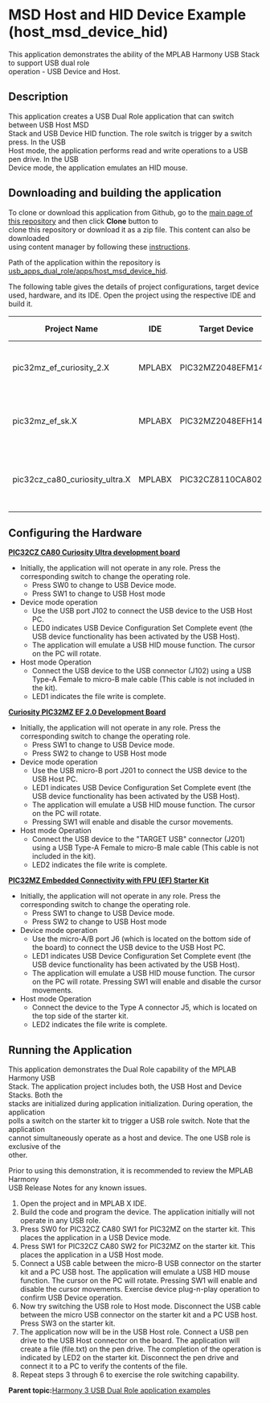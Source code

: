# MSD Host and HID Device Example \(host\_msd\_device\_hid\)

This application demonstrates the ability of the MPLAB Harmony USB Stack to support USB dual role<br /> operation - USB Device and Host.

## **Description**

This application creates a USB Dual Role application that can switch between USB Host MSD<br /> Stack and USB Device HID function. The role switch is trigger by a switch press. In the USB<br /> Host mode, the application performs read and write operations to a USB pen drive. In the USB<br /> Device mode, the application emulates an HID mouse.

## **Downloading and building the application**

To clone or download this application from Github, go to the [main page of this repository](https://github.com/Microchip-MPLAB-Harmony/usb_apps_dual_role) and then click **Clone** button to<br /> clone this repository or download it as a zip file. This content can also be downloaded<br /> using content manager by following these [instructions](https://github.com/Microchip-MPLAB-Harmony/contentmanager/wiki).

Path of the application within the repository is [usb\_apps\_dual\_role/apps/host\_msd\_device\_hid](https://github.com/Microchip-MPLAB-Harmony/usb_apps_dual_role/tree/master/apps/host_msd_device_hid).

The following table gives the details of project configurations, target device<br /> used, hardware, and its IDE. Open the project using the respective IDE and build it.

|Project Name|IDE|Target Device|Hardware / Configuration|
|------------|---|-------------|------------------------|
|pic32mz\_ef\_curiosity\_2.X|MPLABX|PIC32MZ2048EFM144|Curiosity PIC32MZ EF 2.0 Development Board|
|pic32mz\_ef\_sk.X|MPLABX|PIC32MZ2048EFH144|PIC32MZ Embedded Connectivity with FPU \(EF\) Starter Kit|
|pic32cz\_ca80\_curiosity\_ultra.X|MPLABX|PIC32CZ8110CA80208|PIC32CZ CA80 Curiosity Ultra development board|

## **Configuring the Hardware**

**[PIC32CZ CA80 Curiosity Ultra development board](https://www.microchip.com/en-us/development-tool/ea61x20a)**

-   Initially, the application will not operate in any role. Press the corresponding switch to change the operating role.
    -   Press SW0 to change to USB Device mode.
    -   Press SW1 to change to USB Host mode
-   Device mode operation
    -   Use the USB port J102 to connect the USB device to the USB Host PC.
    -   LED0 indicates USB Device Configuration Set Complete event \(the USB device functionality has been activated by the USB Host\).
    -   The application will emulate a USB HID mouse function. The cursor on the PC will rotate.
-   Host mode Operation
    -   Connect the USB device to the USB connector \(J102\) using a USB Type-A Female to micro-B male cable \(This cable is not included in the kit\).
    -   LED1 indicates the file write is complete.

**[Curiosity PIC32MZ EF 2.0 Development Board](https://www.microchip.com/Developmenttools/ProductDetails/DM320209)**

-   Initially, the application will not operate in any role. Press the corresponding switch to change the operating role.
    -   Press SW1 to change to USB Device mode.
    -   Press SW2 to change to USB Host mode
-   Device mode operation
    -   Use the USB micro-B port J201 to connect the USB device to the USB Host PC.
    -   LED1 indicates USB Device Configuration Set Complete event \(the USB device functionality has been activated by the USB Host\).
    -   The application will emulate a USB HID mouse function. The cursor on the PC will rotate.
    -   Pressing SW1 will enable and disable the cursor movements.
-   Host mode Operation
    -   Connect the USB device to the "TARGET USB" connector \(J201\) using a USB Type-A Female to micro-B male cable \(This cable is not included in the kit\).
    -   LED2 indicates the file write is complete.

**[PIC32MZ Embedded Connectivity with FPU \(EF\) Starter Kit](https://www.microchip.com/Developmenttools/ProductDetails/DM320007)**

-   Initially, the application will not operate in any role. Press the corresponding switch to change the operating role.
    -   Press SW1 to change to USB Device mode.
    -   Press SW2 to change to USB Host mode
-   Device mode operation
    -   Use the micro-A/B port J6 \(which is located on the bottom side of the board\) to connect the USB device to the USB Host PC.
    -   LED1 indicates USB Device Configuration Set Complete event \(the USB device functionality has been activated by the USB Host\).
    -   The application will emulate a USB HID mouse function. The cursor on the PC will rotate. Pressing SW1 will enable and disable the cursor movements.
-   Host mode Operation
    -   Connect the device to the Type A connector J5, which is located on the top side of the starter kit.
    -   LED2 indicates the file write is complete.

## **Running the Application**

This application demonstrates the Dual Role capability of the MPLAB Harmony USB<br /> Stack. The application project includes both, the USB Host and Device Stacks. Both the<br /> stacks are initialized during application initialization. During operation, the application<br /> polls a switch on the starter kit to trigger a USB role switch. Note that the application<br /> cannot simultaneously operate as a host and device. The one USB role is exclusive of the<br /> other.

Prior to using this demonstration, it is recommended to review the MPLAB Harmony<br /> USB Release Notes for any known issues.

1.  Open the project and in MPLAB X IDE.
2.  Build the code and program the device. The application initially will not operate in any USB role.
3.  Press SW0 for PIC32CZ CA80 SW1 for PIC32MZ on the starter kit. This places the application in a USB Device mode.
4.  Press SW1 for PIC32CZ CA80 SW2 for PIC32MZ on the starter kit. This places the application in a USB Host mode.
5.  Connect a USB cable between the micro-B USB connector on the starter kit and a PC USB host. The application will emulate a USB HID mouse function. The cursor on the PC will rotate. Pressing SW1 will enable and disable the cursor movements. Exercise device plug-n-play operation to confirm USB Device operation.
6.  Now try switching the USB role to Host mode. Disconnect the USB cable between the micro USB connector on the starter kit and a PC USB host. Press SW3 on the starter kit.
7.  The application now will be in the USB Host role. Connect a USB pen drive to the USB Host connector on the board. The application will create a file \(file.txt\) on the pen drive. The completion of the operation is indicated by LED2 on the starter kit. Disconnect the pen drive and connect it to a PC to verify the contents of the file.
8.  Repeat steps 3 through 6 to exercise the role switching capability.

**Parent topic:**[Harmony 3 USB Dual Role application examples](GUID-780891FF-4BFD-4F6B-A939-E6FD14121D0D.md)

